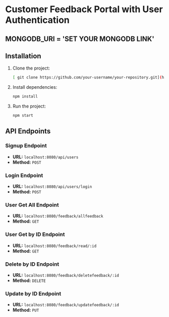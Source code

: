 # Customer Feedback Portal with User Authentication

## MONGODB_URI = 'SET YOUR MONGODB LINK'

## Installation
1. Clone the project:
    ```bash
   [ git clone https://github.com/your-username/your-repository.git](https://github.com/lakshminarayana161100/Basalbackend.git)
    ```

2. Install dependencies:
    ```bash
    npm install
    ```

3. Run the project:
    ```bash
    npm start
    ```

## API Endpoints

### Signup Endpoint
- **URL:** `localhost:8080/api/users`
- **Method:** `POST`

### Login Endpoint
- **URL:** `localhost:8080/api/users/login`
- **Method:** `POST`

### User Get All Endpoint
- **URL:** `localhost:8080/feedback/allfeedback`
- **Method:** `GET`

### User Get by ID Endpoint
- **URL:** `localhost:8080/feedback/read/:id`
- **Method:** `GET`

### Delete by ID Endpoint
- **URL:** `localhost:8080/feedback/deletefeedback/:id`
- **Method:** `DELETE`

### Update by ID Endpoint
- **URL:** `localhost:8080/feedback/updatefeedback/:id`
- **Method:** `PUT`

